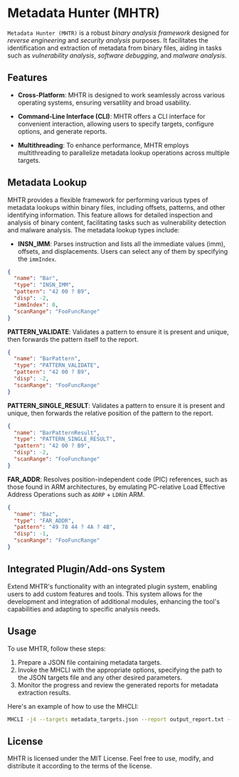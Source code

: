 
# Metadata Hunter (MHTR)

`Metadata Hunter (MHTR)` is a robust _binary analysis framework_ designed for _reverse engineering_ and _security analysis_ purposes. It facilitates the identification and extraction of metadata from binary files, aiding in tasks such as _vulnerability analysis_, _software debugging_, and _malware analysis_.

## Features

-   **Cross-Platform**: MHTR is designed to work seamlessly across various operating systems, ensuring versatility and broad usability.
    
-   **Command-Line Interface (CLI)**: MHTR offers a CLI interface for convenient interaction, allowing users to specify targets, configure options, and generate reports.
    
-   **Multithreading**: To enhance performance, MHTR employs multithreading to parallelize metadata lookup operations across multiple targets.
    

## Metadata Lookup

MHTR provides a flexible framework for performing various types of metadata lookups within binary files, including offsets, patterns, and other identifying information. This feature allows for detailed inspection and analysis of binary content, facilitating tasks such as vulnerability detection and malware analysis. The metadata lookup types include:

-   **INSN_IMM**: Parses instruction and lists all the immediate values (imm), offsets, and displacements. Users can select any of them by specifying the `immIndex`.
    
```json
{
  "name": "Bar",
  "type": "INSN_IMM",
  "pattern": "42 00 ? B9",
  "disp": -2,
  "immIndex": 0,
  "scanRange": "FooFuncRange"
}

```
**PATTERN_VALIDATE**: Validates a pattern to ensure it is present and unique, then forwards the pattern itself to the report.
```json
{
  "name": "BarPattern",
  "type": "PATTERN_VALIDATE",
  "pattern": "42 00 ? B9",
  "disp": -2,
  "scanRange": "FooFuncRange"
}

```
**PATTERN_SINGLE_RESULT**: Validates a pattern to ensure it is present and unique, then forwards the relative position of the pattern to the report.
```json
{
  "name": "BarPatternResult",
  "type": "PATTERN_SINGLE_RESULT",
  "pattern": "42 00 ? B9",
  "disp": -2,
  "scanRange": "FooFuncRange"
}
```
**FAR_ADDR**: Resolves position-independent code (PIC) references, such as those found in ARM architectures, by emulating PC-relative Load Effective Address Operations such as `ADRP` + `LDR`in ARM.
```json
{
  "name": "Baz",
  "type": "FAR_ADDR",
  "pattern": "49 78 44 ? 4A ? 4B",
  "disp": -1,
  "scanRange": "FooFuncRange"
}
```
## Integrated Plugin/Add-ons System

Extend MHTR's functionality with an integrated plugin system, enabling users to add custom features and tools. This system allows for the development and integration of additional modules, enhancing the tool's capabilities and adapting to specific analysis needs.

## Usage

To use MHTR, follow these steps:

1.  Prepare a JSON file containing metadata targets.
2.  Invoke the MHCLI with the appropriate options, specifying the path to the JSON targets file and any other desired parameters.
3.  Monitor the progress and review the generated reports for metadata extraction results.

Here's an example of how to use the MHCLI:

```bash
MHCLI -j4 --targets metadata_targets.json --report output_report.txt --report-hpp output_report.hpp --report-hpprt output_report_rt.hpp
```

## License

MHTR is licensed under the MIT License. Feel free to use, modify, and distribute it according to the terms of the license.
